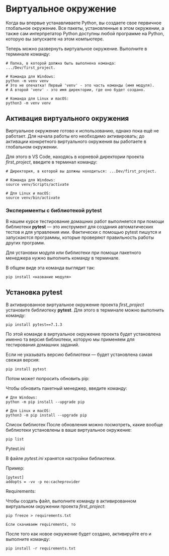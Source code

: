 # Виртуальное окружение

Когда вы впервые устанавливаете Python, вы создаете свое первичное глобальное окружение. Все пакеты, установленные в этом окружении, а также сам интерпретатор Python доступны любой программе на Python, которую вы запускаете на этом компьютере.


Теперь можно развернуть виртуальное окружение. Выполните в терминале команду:


```
# Папка, в которой должна быть выполнена команда: .../Dev/first_project.

# Команда для Windows:
python -m venv venv
# Это не опечатка! Первый 'venv' - это часть команды (имя модуля).
# А второй 'venv' - это имя директории, где оно будет создано.

# Команда для Linux и macOS:
python3 -m venv venv 
```


## Активация виртуального окружения

Виртуальное окружение готово к использованию, однако пока ещё не работает. Для начала работы его необходимо активировать; до активации конкретного виртуального окружения вы работаете в глобальном окружении.

Для этого в VS Code, находясь в корневой директории проекта _first_project_, введите в терминал команду:


```
# Директория, в которой вы должны находиться: ...Dev/first_project.

# Команда для Windows:
source venv/Scripts/activate

# Для Linux и macOS:
source venv/bin/activate 
```





### Эксперименты с библиотекой pytest

В нашем курсе тестирование домашних работ выполняется при помощи библиотеки **pytest** — это инструмент для создания автоматических тестов и для управления ими. Фактически с помощью pytest пишутся и запускаются программы, которые проверяют правильность работы других программ.



Для установки модуля или библиотеки при помощи пакетного менеджера нужно выполнить команду в терминале.

В общем виде эта команда выглядит так:



```
pip install <название модуля> 
```



## Установка pytest

В активированное виртуальное окружение проекта _first_project_ установите библиотеку **pytest**. Для этого в терминале можно выполнить команду:


```
pip install pytest==7.1.3 
```

По этой команде в виртуальное окружение проекта будет установлена именно та версия библиотеки, которую мы применяем для тестирования домашних заданий.

Если не указывать версию библиотеки — будет установлена самая свежая версия:


```
pip install pytest 
```


Потом может попросить обновить pip:

Чтобы обновить пакетный менеджер, введите команду:

```
# Для Windows:
python -m pip install --upgrade pip

# Для Linux и macOS:
python3 -m pip install --upgrade pip 
```

Список библиотек
После обновления можно посмотреть, какие вообще библиотеки установлены в ваше виртуальное окружение:


```
pip list 
```


Pytest.ini

В файле _pytest.ini_ хранятся настройки библиотеки. 

Пример:

```
[pytest]
addopts = -vv -p no:cacheprovider 
```


Requirements:

Чтобы создать файл, выполните команду в активированном виртуальном окружении проекта _first_project_:


```
pip freeze > requirements.txt 
```

	Если скачиваем requirements, то 
После того как новое окружение будет создано, активируйте его и выполните команду:

```
pip install -r requirements.txt 
```